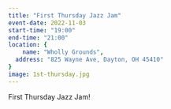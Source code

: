 ```yaml
---
title: "First Thursday Jazz Jam"
event-date: 2022-11-03
start-time: "19:00"
end-time: "21:00"
location: {
	name: "Wholly Grounds",
  address: "825 Wayne Ave, Dayton, OH 45410"
}
image: 1st-thursday.jpg
---
```


First Thursday Jazz Jam!
